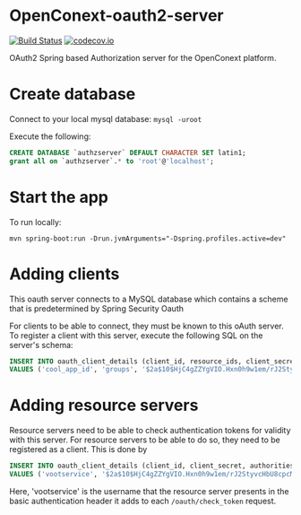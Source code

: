 # OpenConext-oauth2-server

[![Build Status](https://travis-ci.org/OpenConext/OpenConext-authorization-server.svg)](https://travis-ci.org/OpenConext/OpenConext-authorization-server)
[![codecov.io](https://codecov.io/github/OpenConext/OpenConext-authorization-server/coverage.svg)](https://codecov.io/github/OpenConext/OpenConext-authorization-server)

OAuth2 Spring based Authorization server for the OpenConext platform.

# Create database

Connect to your local mysql database: `mysql -uroot`

Execute the following:

```sql
CREATE DATABASE `authzserver` DEFAULT CHARACTER SET latin1;
grant all on `authzserver`.* to 'root'@'localhost';
```

# Start the app

To run locally:

`mvn spring-boot:run -Drun.jvmArguments="-Dspring.profiles.active=dev"`


# Adding clients
This oauth server connects to a MySQL database which contains a scheme that is predetermined by Spring Security Oauth

For clients to be able to connect, they must be known to this oAuth server. To register a client
with this server, execute the following SQL on the server's schema:

```sql
INSERT INTO oauth_client_details (client_id, resource_ids, client_secret, scope, authorized_grant_types)
VALUES ('cool_app_id', 'groups', '$2a$10$HjC4gZZYgVIO.Hxn0h9w1em/rJ2StyvcHbU8cpcMUK5D8OIL.Zv.e', 'read','implicit,authorization_code,refresh_token');
```

# Adding resource servers
Resource servers need to be able to check authentication tokens for validity with this server.
For resource servers to be able to do so, they need to be registered as a client. This is done by

```sql
INSERT INTO oauth_client_details (client_id, client_secret, authorities)
VALUES ('vootservice', '$2a$10$HjC4gZZYgVIO.Hxn0h9w1em/rJ2StyvcHbU8cpcMUK5D8OIL.Zv.e','ROLE_TOKEN_CHECKER');
```

Here, 'vootservice' is the username that the resource server presents in the basic authentication header it adds to each `/oauth/check_token` request.
